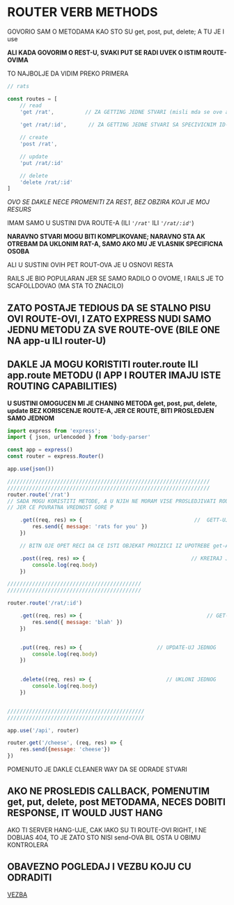 # ROUTER VERB METHODS

GOVORIO SAM O METODAMA KAO STO SU get, post, put, delete; A TU JE I use

**ALI KADA GOVORIM O REST-U, SVAKI PUT SE RADI UVEK O ISTIM ROUTE-OVIMA**

TO NAJBOLJE DA VIDIM PREKO PRIMERA

```javascript
// rats

const routes = [
    // read
    'get /rat',          // ZA GETTING JEDNE STVARI (misli mda se ove autor prevario i da su u pitaju SVE 
                                                                                                    //STVARI)
    'get /rat/:id',       // ZA GETTING JEDNE STVARI SA SPECIVICNIM ID-JEM

    // create
    'post /rat',

    // update
    'put /rat/:id'

    // delete
    'delete /rat/:id'
]

```

*OVO SE DAKLE NECE PROMENITI ZA REST, BEZ OBZIRA KOJI JE MOJ RESURS*

IMAM SAMO U SUSTINI DVA ROUTE-A (ILI *`'/rat'`* ILI *`'/rat/:id'`*)

**NARAVNO STVARI MOGU BITI KOMPLIKOVANE; NARAVNO STA AK OTREBAM DA UKLONIM RAT-A, SAMO AKO MU JE VLASNIK SPECIFICNA OSOBA**

ALI U SUSTINI OVIH PET ROUT-OVA JE U OSNOVI RESTA

RAILS JE BIO POPULARAN JER SE SAMO RADILO O OVOME, I RAILS JE TO SCAFOLLDOVAO (MA STA TO ZNACILO)

## ZATO POSTAJE TEDIOUS DA SE STALNO PISU OVI ROUTE-OVI, I ZATO EXPRESS NUDI SAMO JEDNU METODU ZA SVE ROUTE-OVE (BILE ONE NA app-u ILI router-U)

## DAKLE JA MOGU KORISTITI router.route ILI app.route METODU (I APP I ROUTER IMAJU ISTE ROUTING CAPABILITIES)

**U SUSTINI OMOGUCEN MI JE CHANING METODA get, post, put, delete, update BEZ KORISCENJE ROUTE-A, JER CE ROUTE, BITI PROSLEDJEN SAMO JEDNOM**

```javascript
import express from 'express';
import { json, urlencoded } from 'body-parser'

const app = express()
const router = express.Router()

app.use(json())

/////////////////////////////////////////////////////////////////
/////////////////////////////////////////////////////////////////
router.route('/rat')
// SADA MOGU KORISTITI METODE, A U NJIH NE MORAM VISE PROSLEDJIVATI ROUTE-OVE
// JER CE POVRATNA VREDNOST GORE P

    .get((req, res) => {                                    //  GETT-UJ SVE
        res.send({ message: 'rats for you' })
    })

    // BITN OJE OPET RECI DA CE ISTI OBJEKAT PROIZICI IZ UPOTREBE get-A , TAK ODA SADA MOGU DA CHAIN-UJEM I post

    .post((req, res) => {                                  // KREIRAJ JEDNOG
        console.log(req.body)
    })

///////////////////////////////////////////
///////////////////////////////////////////

router.route('/rat/:id')

    .get((req, res) => {                                        // GET-UJ JEDNOG
        res.send({ message: 'blah' })
    })


    .put((req, res) => {                        // UPDATE-UJ JEDNOG
        console.log(req.body)
    })

    
    .delete((req, res) => {                        // UKLONI JEDNOG
        console.log(req.body)
    })


////////////////////////////////////////////
////////////////////////////////////////////

app.use('/api', router)

router.get('/cheese', (req, res) => {
    res.send({message: 'cheese'})
})
```

POMENUTO JE DAKLE CLEANER WAY DA SE ODRADE STVARI

## AKO NE PROSLEDIS CALLBACK, POMENUTIM get, put, delete, post METODAMA, NECES DOBITI RESPONSE, IT WOULD JUST HANG

AKO TI SERVER HANG-UJE, CAK IAKO SU TI ROUTE-OVI RIGHT, I NE DOBIJAS 404, TO JE ZATO STO NISI send-OVA BIL OSTA U OBIMU KONTROLERA

## OBAVEZNO POGLEDAJ I VEZBU KOJU CU ODRADITI

[VEZBA](https://github.com/Rade58/apis_trying_out_and_practicing/blob/master/Node.js/1.%20API%20DESIGN/b%29%20EXPRESS/VEZBA/ROUTING%20VEZBA.md#router-and-sub-routes-vezba)
